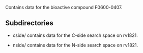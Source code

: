 Contains data for the bioactive compound F0600-0407.

## Subdirectories

- cside/ contains data for the C-side search space on rv1821.

- nside/ contains data for the N-side search space on rv1821.


